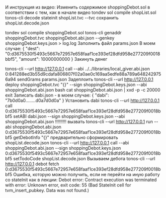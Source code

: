 И инструкция из видео:
Изменить содержимое shoppingDebot.sol в соответствии с тем, как в начале видео
tondev sol compile shopList.sol
tonos-cli decode stateinit shopList.tvc --tvc
сохранить shopList.decode.json

tondev sol compile shoppingDebot.sol
tonos-cli genaddr shoppingDebot.tvc shoppingDebot.abi.json --genkey shoppingDebot.keys.json > log.log
Заполнить файл params.json
В моем случае:
{
    "dest": "0:d3675530f5493c5667e72957e658faaf1ce393ef28dfd958e277209f0018bbf5",
    "amount": 10000000000
}
Закинуть денег
 
tonos-cli --url http://127.0.0.1 call --abi ../../libraries/local_giver.abi.json 0:841288ed3b55d9cdafa806807f02a0ae0c169aa5edfe88a789a6482429756a94 sendGrams params.json
Задеплоить
tonos-cli --url http://127.0.0.1 deploy shoppingDebot.tvc "{}" --sign shoppingDebot.keys.json --abi shoppingDebot.abi.json
bash
cat shoppingDebot.abi.json | xxd -p -c 20000
exit
Записать dabi.json - в моем случае:
{
    "dabi": "7b0d0a0........d0a7d0d0a"
}
Установить dabi
tonos-cli --url http://127.0.0.1 call 0:d3675530f5493c5667e72957e658faaf1ce393ef28dfd958e277209f0018bbf5 setABI dabi.json --sign shoppingDebot.keys.json --abi shoppingDebot.abi.json
!!!!!!!!!
вызвать
tonos-cli --url http://127.0.0.1 run --abi shoppingDebot.abi.json 0:d3675530f5493c5667e72957e658faaf1ce393ef28dfd958e277209f0018bbf5 getDebotInfo "{}"
предварительно сформировать shopList.decode.json
tonos-cli --url http://127.0.0.1 call --abi shoppingDebot.abi.json --sign shoppingDebot.keys.json 0:d3675530f5493c5667e72957e658faaf1ce393ef28dfd958e277209f0018bbf5 setTodoCode shopList.decode.json
Вызываем дебота
tonos-cli --url http://127.0.0.1 debot fetch 0:d3675530f5493c5667e72957e658faaf1ce393ef28dfd958e277209f0018bbf5
Ошибка, которую можно получить, если не перейти на иную работу со stateInit как в лекции:
Debot error: Contract execution was terminated with error: Unknown error, exit code: 55 (Bad StateInit cell for tvm_insert_pubkey. Data was not found.)